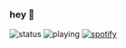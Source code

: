 ### hey 👋

![status](https://dev.discordprofiles.me/badge/status/783848630573989889?simple=true)
![playing](https://dev.discordprofiles.me/badge/playing/783848630573989889)
[![spotify](https://dev.discordprofiles.me/badge/spotify/783848630573989889)](https://dev.discordprofiles.me/openspotify/783848630573989889)

